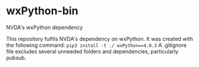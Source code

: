 # wxPython-bin
NVDA's wxPython dependency

This repository fulfils NVDA's dependency on wxPython.
It was created with the following command: `pip3 install -t ./ wxPython==4.0.3`
A .gitignore file excludes several unneeded folders and dependencies, particularly pubsub.